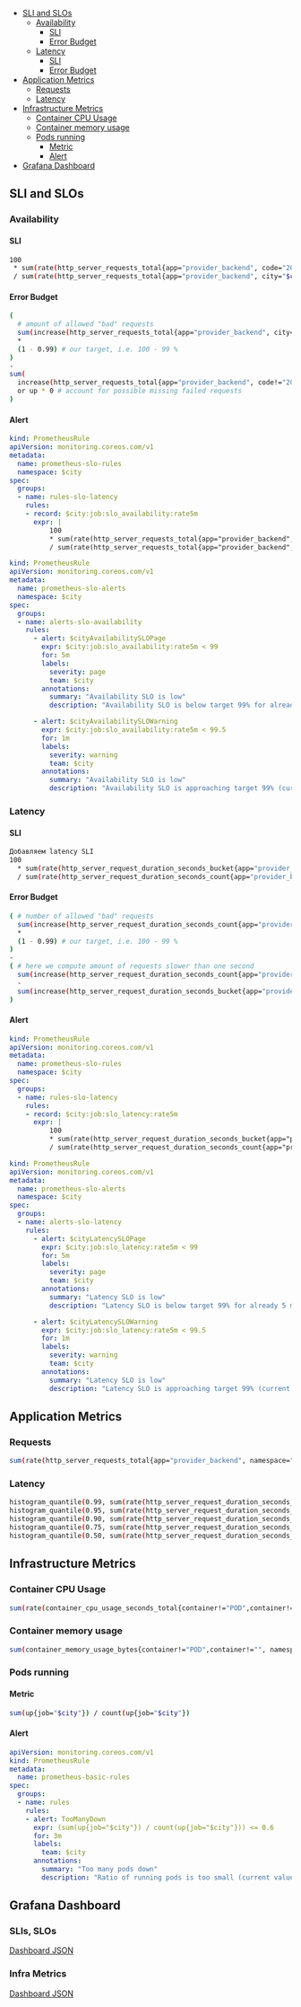 - [SLI and SLOs](#sli-and-slos)
  * [Availability](#availability)
    + [SLI](#sli)
    + [Error Budget](#error-budget)
  * [Latency](#latency)
    + [SLI](#sli-1)
    + [Error Budget](#error-budget-1)
- [Application Metrics](#application-metrics)
  * [Requests](#requests)
  * [Latency](#latency-1)
- [Infrastructure Metrics](#infrastructure-metrics)
  * [Container CPU Usage](#container-cpu-usage)
  * [Container memory usage](#container-memory-usage)
  * [Pods running](#pods-running)
    + [Metric](#metric)
    + [Alert](#alert)
- [Grafana Dashboard](#grafana-dashboard)

## SLI and SLOs

### Availability

#### SLI

```bash
100
 * sum(rate(http_server_requests_total{app="provider_backend", code="200", city="$city"}[5m])) # amount of successful requests
 / sum(rate(http_server_requests_total{app="provider_backend", city="$city"}[5m])) # total amount of requests
```

#### Error Budget

```bash
(
  # amount of allowed "bad" requests
  sum(increase(http_server_requests_total{app="provider_backend", city="$city"}[5m])) # overall amount of requests
  *
  (1 - 0.99) # our target, i.e. 100 - 99 %
)
-
sum(
  increase(http_server_requests_total{app="provider_backend", code!="200", city="$city"}[5m])  # amount of failed requests
  or up * 0 # account for possible missing failed requests
)
```


#### Alert

```yml
kind: PrometheusRule
apiVersion: monitoring.coreos.com/v1
metadata:
  name: prometheus-slo-rules
  namespace: $city
spec:
  groups:
  - name: rules-slo-latency
    rules:
    - record: $city:job:slo_availability:rate5m
      expr: |
          100
          * sum(rate(http_server_requests_total{app="provider_backend", city="$city", code="200"}[5m]))
          / sum(rate(http_server_requests_total{app="provider_backend", city="$city"}[5m]))

```

```yml
kind: PrometheusRule
apiVersion: monitoring.coreos.com/v1
metadata:
  name: prometheus-slo-alerts
  namespace: $city
spec:
  groups:
  - name: alerts-slo-availability
    rules:
      - alert: $cityAvailabilitySLOPage
        expr: $city:job:slo_availability:rate5m < 99
        for: 5m
        labels:
          severity: page
          team: $city
        annotations:
          summary: "Availability SLO is low"
          description: "Availability SLO is below target 99% for already 5 minutes (current value: {{ printf \"%.2f\" $value }}%)"

      - alert: $cityAvailabilitySLOWarning
        expr: $city:job:slo_availability:rate5m < 99.5
        for: 1m
        labels:
          severity: warning
          team: $city
        annotations:
          summary: "Availability SLO is low"
          description: "Availability SLO is approaching target 99% (current value: {{ printf \"%.2f\" $value }}%)"
```


### Latency

#### SLI

```bash
Добавляем latency SLI
100
  * sum(rate(http_server_request_duration_seconds_bucket{app="provider_backend", le="1.0", city="$city"}[5m])) # amount of requests faster than one second
  / sum(rate(http_server_request_duration_seconds_count{app="provider_backend", city="$city"}[5m])) # total amount of requests
```

#### Error Budget

```bash
( # number of allowed "bad" requests
  sum(increase(http_server_request_duration_seconds_count{app="provider_backend", city="$city"}[5m])) # overall number of requests
  *
  (1 - 0.99) # our target, i.e. 100 - 99 %
)
-
( # here we compute amount of requests slower than one second
  sum(increase(http_server_request_duration_seconds_count{app="provider_backend", city="$city"}[5m]))
  -
  sum(increase(http_server_request_duration_seconds_bucket{app="provider_backend", le="1.0", city="$city"}[5m]))
)
```

#### Alert

```yml
kind: PrometheusRule
apiVersion: monitoring.coreos.com/v1
metadata:
  name: prometheus-slo-rules
  namespace: $city
spec:
  groups:
  - name: rules-slo-latency
    rules:
    - record: $city:job:slo_latency:rate5m
      expr: |
          100
          * sum(rate(http_server_request_duration_seconds_bucket{app="provider_backend", city="$city", le="1.0"}[5m]))
          / sum(rate(http_server_request_duration_seconds_count{app="provider_backend", city="$city"}[5m]))
```

```yml
kind: PrometheusRule
apiVersion: monitoring.coreos.com/v1
metadata:
  name: prometheus-slo-alerts
  namespace: $city
spec:
  groups:
  - name: alerts-slo-latency
    rules:
      - alert: $cityLatencySLOPage
        expr: $city:job:slo_latency:rate5m < 99
        for: 5m
        labels:
          severity: page
          team: $city
        annotations:
          summary: "Latency SLO is low"
          description: "Latency SLO is below target 99% for already 5 minutes (current value: {{ printf \"%.2f\" $value }}%)"

      - alert: $cityLatencySLOWarning
        expr: $city:job:slo_latency:rate5m < 99.5
        for: 1m
        labels:
          severity: warning
          team: $city
        annotations:
          summary: "Latency SLO is low"
          description: "Latency SLO is approaching target 99% (current value: {{ printf \"%.2f\" $value }}%)"
```

## Application Metrics

### Requests

```bash
sum(rate(http_server_requests_total{app="provider_backend", namespace="$city"}[5m])) by (code)
```

### Latency

```bash
histogram_quantile(0.99, sum(rate(http_server_request_duration_seconds_bucket{app="provider_backend", namespace="$city"}[5m])) by (le))
histogram_quantile(0.95, sum(rate(http_server_request_duration_seconds_bucket{app="provider_backend", namespace="$city"}[5m])) by (le))
histogram_quantile(0.90, sum(rate(http_server_request_duration_seconds_bucket{app="provider_backend", namespace="$city"}[5m])) by (le))
histogram_quantile(0.75, sum(rate(http_server_request_duration_seconds_bucket{app="provider_backend", namespace="$city"}[5m])) by (le))
histogram_quantile(0.50, sum(rate(http_server_request_duration_seconds_bucket{app="provider_backend", namespace="$city"}[5m])) by (le))
```

## Infrastructure Metrics

### Container CPU Usage

```bash
sum(rate(container_cpu_usage_seconds_total{container!="POD",container!="", namespace="$city"}[5m])) by (pod)
```

### Container memory usage

```bash
sum(container_memory_usage_bytes{container!="POD",container!="", namespace="$city"}) by (pod)
```

### Pods running

#### Metric

```bash
sum(up{job="$city"}) / count(up{job="$city"})
```

#### Alert

```yml
apiVersion: monitoring.coreos.com/v1
kind: PrometheusRule
metadata:
  name: prometheus-basic-rules
spec:
  groups:
  - name: rules
    rules:
    - alert: TooManyDown
      expr: (sum(up{job="$city"}) / count(up{job="$city"})) <= 0.6
      for: 3m
      labels:
        team: $city
      annotations:
        summary: "Too many pods down"
        description: "Ratio of running pods is too small (current value: {{ printf \"%.1f\" $value }})"
```

## Grafana Dashboard

### SLIs, SLOs

[Dashboard JSON](./grafana-sli-slo.json)

### Infra Metrics

[Dashboard JSON](./infra-dashboard.json)

